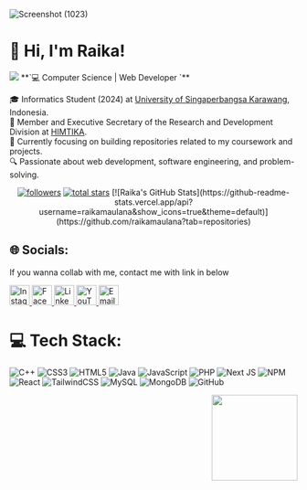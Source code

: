 ![Screenshot (1023)](https://github.com/user-attachments/assets/a85c1024-4924-40b2-98e7-c137fbe6cdc0)

# 👋 Hi, I'm Raika!

<img src="https://img.shields.io/badge/Name-Raika-00FFFF?style=flat-square" />  
**`💻 Computer Science | Web Developer `**

🎓 Informatics Student (2024) at [University of Singaperbangsa Karawang](https://www.unsika.ac.id/), Indonesia.<br/>
📌 Member and Executive Secretary of the Research and Development Division at [HIMTIKA](https://himtika.cs.unsika.ac.id/).<br/>
🚀 Currently focusing on building repositories related to my coursework and projects.<br/>
🔍 Passionate about web development, software engineering, and problem-solving.<br/>

<p align="center">
      <a href="https://github.com/raikamaulana?tab=followers">
         <img alt="followers" title="Follow me on Github" src="https://custom-icon-badges.demolab.com/github/followers/raikamaulana?color=236ad3&labelColor=1155ba&style=for-the-badge&logo=person-add&label=Follow&logoColor=white"/></a>
      <a href="https://github.com/raikamaulana?tab=repositories&sort=stargazers">
         <img alt="total stars" title="Total stars on GitHub" src="https://custom-icon-badges.demolab.com/github/stars/raikamaulana?color=55960c&style=for-the-badge&labelColor=488207&logo=star"/></a>
[![Raika's GitHub Stats](https://github-readme-stats.vercel.app/api?username=raikamaulana&show_icons=true&theme=default)](https://github.com/raikamaulana?tab=repositories)
   </p>

## 🌐 Socials:
If you wanna collab with me, contact me with link in below
<div align="left">
  <a href="https://www.instagram.com/raidwpa" target="_blank">
    <img src="https://img.shields.io/static/v1?message=Instagram&logo=instagram&label=&color=E4405F&logoColor=white&labelColor=&style=for-the-badge" height="35" alt="Instagram" />
  </a>
  <a href="https://www.facebook.com/Yuuira" target="_blank">
    <img src="https://img.shields.io/static/v1?message=Facebook&logo=facebook&label=&color=1877F2&logoColor=white&labelColor=&style=for-the-badge" height="35" alt="Facebook" />
  </a>
  <a href="https://www.linkedin.com/in/raika-maulana-dwi-putra-871707326" target="_blank">
    <img src="https://img.shields.io/static/v1?message=LinkedIn&logo=linkedin&label=&color=0077B5&logoColor=white&labelColor=&style=for-the-badge" height="35" alt="LinkedIn" />
  </a>
  <a href="https://www.youtube.com/@raikamaulana600" target="_blank">
    <img src="https://img.shields.io/static/v1?message=YouTube&logo=youtube&label=&color=FF0000&logoColor=white&labelColor=&style=for-the-badge" height="35" alt="YouTube" />
  </a>
  <a href="mailto:raikamaulana40@gmail.com" target="_blank">
    <img src="https://img.shields.io/static/v1?message=Email&logo=gmail&label=&color=D14836&logoColor=white&labelColor=&style=for-the-badge" height="35" alt="Email" />
  </a>
</div>

# 💻 Tech Stack:
![C++](https://img.shields.io/badge/c++-%2300599C.svg?style=for-the-badge&logo=c%2B%2B&logoColor=white) ![CSS3](https://img.shields.io/badge/css3-%231572B6.svg?style=for-the-badge&logo=css3&logoColor=white) ![HTML5](https://img.shields.io/badge/html5-%23E34F26.svg?style=for-the-badge&logo=html5&logoColor=white) ![Java](https://img.shields.io/badge/java-%23ED8B00.svg?style=for-the-badge&logo=openjdk&logoColor=white) ![JavaScript](https://img.shields.io/badge/javascript-%23323330.svg?style=for-the-badge&logo=javascript&logoColor=%23F7DF1E) ![PHP](https://img.shields.io/badge/php-%23777BB4.svg?style=for-the-badge&logo=php&logoColor=white) ![Next JS](https://img.shields.io/badge/Next-black?style=for-the-badge&logo=next.js&logoColor=white) ![NPM](https://img.shields.io/badge/NPM-%23CB3837.svg?style=for-the-badge&logo=npm&logoColor=white) ![React](https://img.shields.io/badge/react-%2320232a.svg?style=for-the-badge&logo=react&logoColor=%2361DAFB) ![TailwindCSS](https://img.shields.io/badge/tailwindcss-%2338B2AC.svg?style=for-the-badge&logo=tailwind-css&logoColor=white) ![MySQL](https://img.shields.io/badge/mysql-4479A1.svg?style=for-the-badge&logo=mysql&logoColor=white) ![MongoDB](https://img.shields.io/badge/MongoDB-%234ea94b.svg?style=for-the-badge&logo=mongodb&logoColor=white) ![GitHub](https://img.shields.io/badge/github-%23121011.svg?style=for-the-badge&logo=github&logoColor=white)

<img align="right" height="150" src="https://github.com/user-attachments/assets/38ca48fc-cb3c-4745-991a-388873d0b2fb" />

